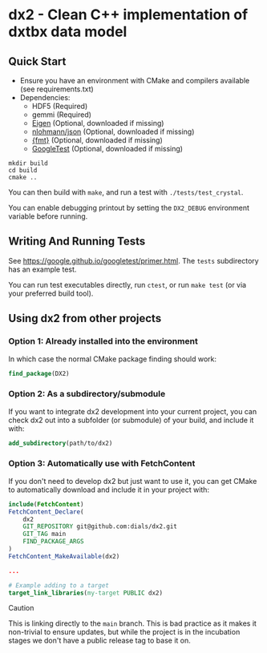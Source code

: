 # dx2 - Clean C++ implementation of dxtbx data model

## Quick Start

- Ensure you have an environment with CMake and compilers available (see requirements.txt)
- Dependencies:
    - HDF5 (Required)
    - gemmi (Required)
    - [Eigen](https://eigen.tuxfamily.org/) (Optional, downloaded if missing)
    - [nlohmann/json](https://github.com/nlohmann/json) (Optional, downloaded if missing)
    - [{fmt}](https://github.com/fmtlib/fmt) (Optional, downloaded if missing)
    - [GoogleTest](https://github.com/google/googletest) (Optional, downloaded if missing)

```
mkdir build
cd build
cmake ..
```
You can then build with `make`, and run a test with `./tests/test_crystal`.

You can enable debugging printout by setting the `DX2_DEBUG` environment
variable before running.

## Writing And Running Tests

See https://google.github.io/googletest/primer.html. The `tests` subdirectory
has an example test.

You can run test executables directly, run `ctest`, or run `make test` (or
via your preferred build tool).

## Using dx2 from other projects

### Option 1: Already installed into the environment

In which case the normal CMake package finding should work:

```cmake
find_package(DX2)
```

### Option 2: As a subdirectory/submodule

If you want to integrate dx2 development into your current project, you can
check dx2 out into a subfolder (or submodule) of your build, and include it with:

```cmake
add_subdirectory(path/to/dx2)
```

### Option 3: Automatically use with FetchContent

If you don't need to develop dx2 but just want to use it, you can get CMake to
automatically download and include it in your project with:

```cmake
include(FetchContent)
FetchContent_Declare(
    dx2
    GIT_REPOSITORY git@github.com:dials/dx2.git
    GIT_TAG main
    FIND_PACKAGE_ARGS
)
FetchContent_MakeAvailable(dx2)

...

# Example adding to a target
target_link_libraries(my-target PUBLIC dx2)
```

> [!CAUTION]
> This is linking directly to the `main` branch. This is bad practice as it
> makes it non-trivial to ensure updates, but while the project is in the
> incubation stages we don't have a public release tag to base it on.
